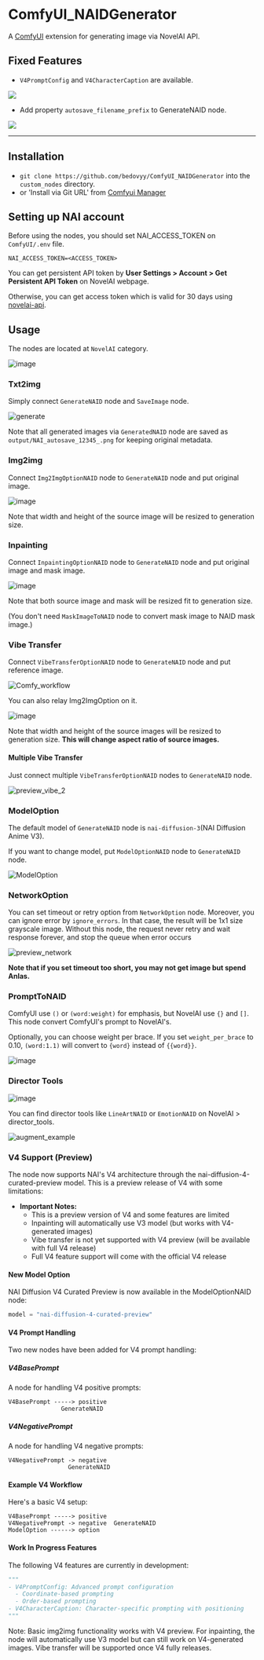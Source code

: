 # ComfyUI_NAIDGenerator

A [ComfyUI](https://github.com/comfyanonymous/ComfyUI) extension for generating image via NovelAI API.

## Fixed Features

- `V4PromptConfig` and `V4CharacterCaption` are available.

![](.github/docs/character_gen.png)

- Add property `autosave_filename_prefix` to GenerateNAID node.

![](.github/docs/node.png)


----

## Installation

- `git clone https://github.com/bedovyy/ComfyUI_NAIDGenerator` into the `custom_nodes` directory.
- or 'Install via Git URL' from [Comfyui Manager](https://github.com/ltdrdata/ComfyUI-Manager)

## Setting up NAI account

Before using the nodes, you should set NAI_ACCESS_TOKEN on `ComfyUI/.env` file.

```
NAI_ACCESS_TOKEN=<ACCESS_TOKEN>
```

You can get persistent API token by **User Settings > Account > Get Persistent API Token** on NovelAI webpage.

Otherwise, you can get access token which is valid for 30 days using [novelai-api](https://github.com/Aedial/novelai-api).

## Usage

The nodes are located at `NovelAI` category.

![image](https://github.com/bedovyy/ComfyUI_NAIDGenerator/assets/137917911/8ab1ecc0-2ba8-4e38-8810-727e50a20923)

### Txt2img

Simply connect `GenerateNAID` node and `SaveImage` node.

![generate](https://github.com/bedovyy/ComfyUI_NAIDGenerator/assets/137917911/1328896d-7d4b-4d47-8ec2-d1c4e8e2561c)

Note that all generated images via `GeneratedNAID` node are saved as `output/NAI_autosave_12345_.png` for keeping original metadata.

### Img2img

Connect `Img2ImgOptionNAID` node to `GenerateNAID` node and put original image.

![image](https://github.com/bedovyy/ComfyUI_NAIDGenerator/assets/137917911/15ff8961-4f6b-4f23-86bf-34b86ace45c0)

Note that width and height of the source image will be resized to generation size.

### Inpainting

Connect `InpaintingOptionNAID` node to `GenerateNAID` node and put original image and mask image.

![image](https://github.com/bedovyy/ComfyUI_NAIDGenerator/assets/137917911/5ed1ad77-b90e-46be-8c37-9a5ee0935a3d)

Note that both source image and mask will be resized fit to generation size.

(You don't need `MaskImageToNAID` node to convert mask image to NAID mask image.)

### Vibe Transfer

Connect `VibeTransferOptionNAID` node to `GenerateNAID` node and put reference image.

![Comfy_workflow](https://github.com/bedovyy/ComfyUI_NAIDGenerator/assets/137917911/8c6c1c2e-f29d-42a1-b615-439155cb3164)

You can also relay Img2ImgOption on it.

![image](https://github.com/bedovyy/ComfyUI_NAIDGenerator/assets/137917911/acf0496c-8c7c-48f4-9530-18e6a23669d5)

Note that width and height of the source images will be resized to generation size. **This will change aspect ratio of source images.**

#### Multiple Vibe Transfer

Just connect multiple `VibeTransferOptionNAID` nodes to `GenerateNAID` node.

![preview_vibe_2](https://github.com/user-attachments/assets/2d56c0f7-bcd5-48ff-b436-012ea43604fe)

### ModelOption

The default model of `GenerateNAID` node is `nai-diffusion-3`(NAI Diffusion Anime V3).

If you want to change model, put `ModelOptionNAID` node to `GenerateNAID` node.

![ModelOption](https://github.com/bedovyy/ComfyUI_NAIDGenerator/assets/137917911/0b484edb-bcb5-428a-b2af-1372a9d7a34f)

### NetworkOption

You can set timeout or retry option from `NetworkOption` node.
Moreover, you can ignore error by `ignore_errors`. In that case, the result will be 1x1 size grayscale image.
Without this node, the request never retry and wait response forever, and stop the queue when error occurs

![preview_network](https://github.com/user-attachments/assets/d82b0ff2-c57c-4870-9024-8d78261a8fea)

**Note that if you set timeout too short, you may not get image but spend Anlas.**

### PromptToNAID

ComfyUI use `()` or `(word:weight)` for emphasis, but NovelAI use `{}` and `[]`. This node convert ComfyUI's prompt to NovelAI's.

Optionally, you can choose weight per brace. If you set `weight_per_brace` to 0.10, `(word:1.1)` will convert to `{word}` instead of `{{word}}`.

![image](https://github.com/bedovyy/ComfyUI_NAIDGenerator/assets/137917911/25c48350-7268-4d6f-81fe-9eb080fc6e5a)

### Director Tools

![image](https://github.com/user-attachments/assets/e205a51e-59dc-4d5a-94c8-29715ed98739)

You can find director tools like `LineArtNAID` or `EmotionNAID` on NovelAI > director_tools.

![augment_example](https://github.com/user-attachments/assets/5833e9fb-f92e-4d53-9069-58ca8503a3e7)

### V4 Support (Preview)

The node now supports NAI's V4 architecture through the nai-diffusion-4-curated-preview model. This is a preview release of V4 with some limitations:

- **Important Notes:**
  - This is a preview version of V4 and some features are limited
  - Inpainting will automatically use V3 model (but works with V4-generated images)
  - Vibe transfer is not yet supported with V4 preview (will be available with full V4 release)
  - Full V4 feature support will come with the official V4 release

#### New Model Option

NAI Diffusion V4 Curated Preview is now available in the ModelOptionNAID node:

```python
model = "nai-diffusion-4-curated-preview"
```

#### V4 Prompt Handling

Two new nodes have been added for V4 prompt handling:

##### V4BasePrompt

A node for handling V4 positive prompts:

```
V4BasePrompt -----> positive
               GenerateNAID
```

##### V4NegativePrompt

A node for handling V4 negative prompts:

```
V4NegativePrompt -> negative
                 GenerateNAID
```

#### Example V4 Workflow

Here's a basic V4 setup:

```
V4BasePrompt -----> positive
V4NegativePrompt -> negative  GenerateNAID
ModelOption ------> option
```

#### Work In Progress Features

The following V4 features are currently in development:

```python
"""
- V4PromptConfig: Advanced prompt configuration
  - Coordinate-based prompting
  - Order-based prompting
- V4CharacterCaption: Character-specific prompting with positioning
"""
```

Note: Basic img2img functionality works with V4 preview. For inpainting, the node will automatically use V3 model but can still work on V4-generated images. Vibe transfer will be supported once V4 fully releases.
